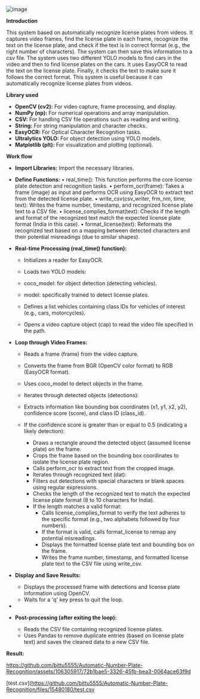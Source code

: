 ![image](https://github.com/bittu5555/Automatic-Number-Plate-Recognition/assets/106305917/b575d928-9094-49d7-add8-6ac8f371abb9)

**Introduction**

This system based on automatically recognize license plates from videos. It captures video frames, find the license plate in each frame, recognize the text on the license plate, and check if the text is in correct format (e.g., the right number of characters). The system can then save this information to a csv file. The system uses two different YOLO models to find cars in the video and then to find license plates on the cars. It uses EasyOCR to read the text on the license plate. Finally, it checks the text to make sure it follows the correct format. This system is useful because it can automatically recognize license plates from videos.

**Library used**

* **OpenCV (cv2):** For video capture, frame processing, and display.
* **NumPy (np):** For numerical operations and array manipulation.
* **CSV:** For handling CSV file operations such as reading and writing.
* **String:** For string manipulation and character checks.
* **EasyOCR:** For Optical Character Recognition tasks.
* **Ultralytics YOLO:** For object detection using YOLO models.
* **Matplotlib (plt):** For visualization and plotting (optional).

**Work flow**

* **Import Libraries:** Import the necessary libraries.
  
* **Define Functions:**
•	real_time(): This function performs the core license plate detection and recognition tasks.
•	perform_ocr(frame): Takes a frame (image) as input and performs OCR using EasyOCR to extract text from the detected license plate.
•	write_csv(csv_writer, frm_nm, time, text): Writes the frame number, timestamp, and recognized license plate text to a CSV file.
•	license_complies_format(text): Checks if the length and format of the recognized text match the expected license plate format (India in this case).
•	format_license(text): Reformats the recognized text based on a mapping between detected characters and their potential misreadings (due to similar shapes).

* **Real-time Processing (real_time() function):**
  
	* Initializes a reader for EasyOCR.

	* Loads two YOLO models: 
	* coco_model: for object detection (detecting vehicles).
	* model: specifically trained to detect license plates.
	* Defines a list vehicles containing class IDs for vehicles of interest (e.g., cars, motorcycles).

	* Opens a video capture object (cap) to read the video file specified in the path.

* **Loop through Video Frames:**
  
	* Reads a frame (frame) from the video capture.

	* Converts the frame from BGR (OpenCV color format) to RGB (EasyOCR format).

	* Uses coco_model to detect objects in the frame.

	* Iterates through detected objects (detections): 

	* Extracts information like bounding box coordinates (x1, y1, x2, y2), confidence score (score), and class ID (class_id).
	* If the confidence score is greater than or equal to 0.5 (indicating a likely detection): 
		* Draws a rectangle around the detected object (assumed license plate) on the frame.
		* Crops the frame based on the bounding box coordinates to isolate the license plate region.
		* Calls perform_ocr to extract text from the cropped image.
		* Iterates through recognized text (dat): 
		* Filters out detections with special characters or blank spaces using regular expressions.
		* Checks the length of the recognized text to match the expected license plate format (8 to 10 characters for India).
		* If the length matches a valid format: 
			* Calls license_complies_format to verify the text adheres to the specific format (e.g., two alphabets followed by four numbers).
			* If the format is valid, calls format_license to remap any potential misreadings.
			* Displays the formatted license plate text and bounding box on the frame.
			* Writes the frame number, timestamp, and formatted license plate text to the CSV file using write_csv.
* **Display and Save Results:**
	* Displays the processed frame with detections and license plate information using OpenCV.
	* Waits for a 'q' key press to quit the loop.
 * 
* **Post-processing (after exiting the loop):**
	* Reads the CSV file containing recognized license plates.
	* Uses Pandas to remove duplicate entries (based on license plate text) and saves the cleaned data to a new CSV file.

**Result:**



https://github.com/bittu5555/Automatic-Number-Plate-Recognition/assets/106305917/72b1bae5-3326-45fb-bea3-0064ace63f9d

[test.csv](https://github.com/bittu5555/Automatic-Number-Plate-Recognition/files/15480180/test.csv
